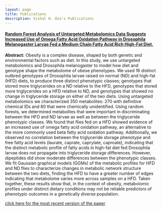 ```yaml
---
layout: page
title: Publications
description: Vishal H. Oza's Publications
---
```




#### <u>Random Forest Analysis of Untargeted Metabolomics Data Suggests Increased Use of Omega Fatty Acid Oxidation Pathway in Drosophila Melanogaster Larvae Fed a Medium Chain Fatty Acid Rich High-Fat Diet.</u>
**Abstract:**
Obesity is a complex disease, shaped by both genetic and environmental factors such as diet. In this study, we use untargeted metabolomics and Drosophila melanogaster to model how diet and genotype shape the metabolome of obese phenotypes. We used 16 distinct outbred genotypes of Drosophila larvae raised on normal (ND) and high-fat (HFD) diets, to produce three distinct phenotypic classes; genotypes that stored more triglycerides on a ND relative to the HFD, genotypes that stored more triglycerides on a HFD relative to ND, and genotypes that showed no change in triglyceride storage on either of the two diets. Using untargeted metabolomics we characterized 350 metabolites: 270 with definitive chemical IDs and 80 that were chemically unidentified. Using random forests, we determined metabolites that were important in discriminating between the HFD and ND larvae as well as between the triglyceride phenotypic classes. We found that flies fed on a HFD showed evidence of an increased use of omega fatty acid oxidation pathway, an alternative to the more commonly used beta fatty acid oxidation pathway. Additionally, we observed no correlation between the triglyceride storage phenotype and free fatty acid levels (laurate, caprate, caprylate, caproate), indicating that the distinct metabolic profile of fatty acids in high-fat diet fed Drosophila larvae does not propagate into triglyceride storage differences. However, dipeptides did show moderate differences between the phenotypic classes. We fit Gaussian graphical models (GGMs) of the metabolic profiles for HFD and ND flies to characterize changes in metabolic network structure between the two diets, finding the HFD to have a greater number of edges indicating that metabolome varies more across samples on a HFD. Taken together, these results show that, in the context of obesity, metabolomic profiles under distinct dietary conditions may not be reliable predictors of phenotypic outcomes in a genetically diverse population.

[click here for the most recent version of the paper](https://www.ncbi.nlm.nih.gov/pubmed/?term=vishal+h+oza)


<!-- Note: this is how to write a comment in HTML. Everything in here won't show up on your webpage.-->

<!--
To increase the size of the title, use fewer # in front of the paper title.
To decrease the size of the title, use more #.
To remove the italics, remove the * before and after the description
To remove the underline from the title, remove the <u> tags (<u> and </u>)
-->
